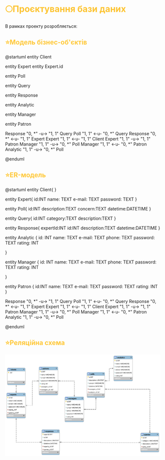 # <span style="color:#FDC433">🌕Проєктування бази даних</span>

В рамках проекту розробляється: 
<br/>
<h2 style="color: #FFC839;"> ⭐️Модель бізнес-об'єктів </h2>  
@startuml
 entity Client
 
 entity Expert
 entity Expert.id
  
 entity Poll
  
 entity Query


 entity Response
  
 entity Analytic
  
 entity Manager

 entity Patron


  Response "0, *" -u-> "1, 1" Query
  Poll "1, 1" <-u- "0, *"  Query
  Response "0, *" <-u- "1, 1" Expert
  Expert "1, 1" <-u- "1, 1" Client
  Expert "1, 1" -u-> "1, 1" Patron
  Manager "1, 1" -u-> "0, *" Poll
  Manager "1, 1" <-u- "0, *" Patron
  Analytic "1, 1" -u-> "0, *"  Poll

  

@enduml

<h2 style="color: #FFC839;"> ⭐️ER-модель </h2> 

@startuml
    entity Client{
  }
  
  entity Expert{
    id:INT
    name: TEXT
    e-mail: TEXT
    password: TEXT
  }
  
  entity Poll{
    id:INT
    description:TEXT
    concern:TEXT
    datetime:DATETIME
  }
  
  entity Query{
    id:INT
    category:TEXT
    description:TEXT
  }


  entity Response{
    expertId:INT
    id:INT
    description:TEXT
    datetime:DATETIME
  }
  
  
  entity Analytic {
    id: INT
    name: TEXT
    e-mail: TEXT
    phone: TEXT
    password: TEXT
    rating: INT
    
  }
  
  entity Manager {
    id: INT
    name: TEXT
    e-mail: TEXT
    phone: TEXT
    password: TEXT
    rating: INT
    
  }

  entity Patron { 
    id:INT
    name: TEXT
    e-mail: TEXT
    password: TEXT
    rating: INT
  }




  Response "0, *" -u-> "1, 1" Query
  Poll "1, 1" <-u- "0, *"  Query
  Response "0, *" <-u- "1, 1" Expert
  Expert "1, 1" <-u- "1, 1" Client
  Expert "1, 1" -u-> "1, 1" Patron
  Manager "1, 1" -u-> "0, *" Poll
  Manager "1, 1" <-u- "0, *" Patron
  Analytic "1, 1" -u-> "0, *"  Poll


 
@enduml
<h2 style="color: #FFC839;"> ⭐️Реляційна схема </h2> 

<img src="../../database_scheme.png"/>
